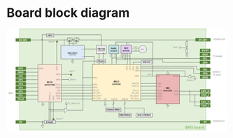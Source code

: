 # Board block diagram

![RDDRONE-BMS772 Rev D block diagram](../../.gitbook/assets/image%20%2812%29.png)

